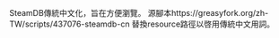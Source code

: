 SteamDB傳統中文化，旨在方便瀏覽。
源腳本https://greasyfork.org/zh-TW/scripts/437076-steamdb-cn
替換resource路徑以啓用傳統中文用詞。
